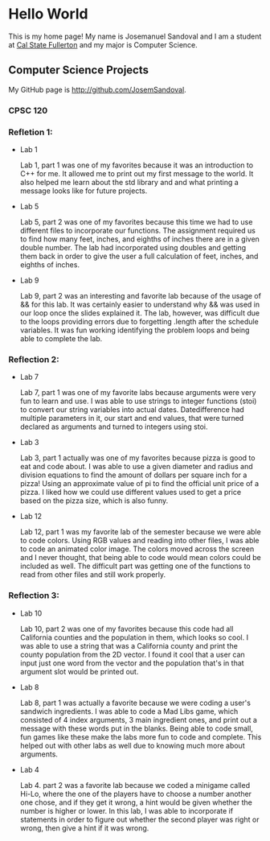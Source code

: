 # Hello World

This is my home page! My name is Josemanuel Sandoval and I am a student at [Cal State Fullerton](http://www.fullerton.edu/) and my major is Computer Science.

## Computer Science Projects

My GitHub page is http://github.com/JosemSandoval.

### CPSC 120

### Refletion 1: 

* Lab 1
    
    Lab 1, part 1 was one of my favorites because it was an introduction to 
    C++ for me. It allowed me to print out my first message to the world. It 
    also helped me learn about the std library and and what printing a message 
    looks like for future projects. 
 
* Lab 5

    Lab 5, part 2 was one of my favorites because this time we had to use different 
    files to incorporate our functions. The assignment required us to find how many 
    feet, inches, and eighths of inches there are in a given double number. The lab 
    had incorporated using doubles and getting them back in order to give the user 
    a full calculation of feet, inches, and eighths of inches.

* Lab 9

    Lab 9, part 2 was an interesting and favorite lab because of the usage of && for 
    this lab. It was certainly easier to understand why && was used in our loop once
    the slides explained it. The lab, however, was difficult due to the loops providing 
    errors due to forgetting .length after the schedule variables. It was fun working
    identifying the problem loops and being able to complete the lab. 

### Reflection 2: 

* Lab 7

    Lab 7, part 1 was one of my favorite labs because arguments were very fun
    to learn and use. I was able to use strings to integer functions (stoi)
    to convert our string variables into actual dates. Datedifference had multiple
    parameters in it, our start and end values, that were turned declared as arguments 
    and turned to integers using stoi.

* Lab 3

    Lab 3, part 1 actually was one of my favorites because pizza is good to eat and 
    code about. I was able to use a given diameter and radius and division equations
    to find the amount of dollars per square inch for a pizza! Using an approximate value
    of pi to find the official unit price of a pizza. I liked how we could use different
    values used to get a price based on the pizza size, which is also funny.

* Lab 12 

    Lab 12, part 1 was my favorite lab of the semester because we were able to code 
    colors. Using RGB values and reading into other files, I was able to code an 
    animated color image. The colors moved across the screen and I never thought, that being
    able to code would mean colors could be included as well. The difficult
    part was getting one of the functions to read from other files and still work properly.

### Reflection 3: 

* Lab 10 

    Lab 10, part 2 was one of my favorites because this code had all California
    counties and the population in them, which looks so cool. I was able to use 
    a string that was a California county and print the county population from the 2D vector. 
    I found it cool that a user can input just one word from the vector and the population that's
    in that argument slot would be printed out. 

* Lab 8 

    Lab 8, part 1 was actually a favorite because we were coding a user's 
    sandwich ingredients. I was able to code a Mad Libs game, which consisted
    of 4 index arguments, 3 main ingredient ones, and print out a message with these 
    words put in the blanks. Being able to code small, fun games like these make
    the labs more fun to code and complete. This helped out with other labs
    as well due to knowing much more about arguments. 

* Lab 4

    Lab 4. part 2 was a favorite lab because we coded a minigame called Hi-Lo, where
    the one of the players have to choose a number another one chose, and if they get
    it wrong, a hint would be given whether the number is higher or lower. In this lab, 
    I was able to incorporate if statements in order to figure out whether the second 
    player was right or wrong, then give a hint if it was wrong.